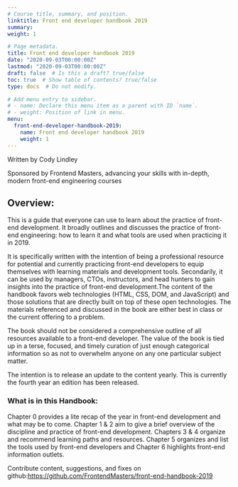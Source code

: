```yaml
---
# Course title, summary, and position.
linktitle: Front end developer handbook 2019
summary:
weight: 1

# Page metadata.
title: Front end developer handbook 2019
date: "2020-09-03T00:00:00Z"
lastmod: "2020-09-03T00:00:00Z"
draft: false  # Is this a draft? true/false
toc: true  # Show table of contents? true/false
type: docs  # Do not modify.

# Add menu entry to sidebar.
# - name: Declare this menu item as a parent with ID `name`.
# - weight: Position of link in menu.
menu:
  front-end-developer-handbook-2019:
    name: Front end developer handbook 2019
    weight: 1
---
```


Written by Cody Lindley

Sponsored by Frontend Masters, advancing your skills with in-depth, modern front-end engineering courses

## Overview:

This is a guide that everyone can use to learn about the practice of front-end development. It broadly outlines and discusses the practice of front-end engineering: how to learn it and what tools are used when practicing it in 2019.

It is specifically written with the intention of being a professional resource for potential and currently practicing front-end developers to equip themselves with learning materials and development tools. Secondarily, it can be used by managers, CTOs, instructors, and head hunters to gain insights into the practice of front-end development.The content of the handbook favors web technologies (HTML, CSS, DOM, and JavaScript) and those solutions that are directly built on top of these open technologies. The materials referenced and discussed in the book are either best in class or the current offering to a problem.

The book should not be considered a comprehensive outline of all resources available to a front-end developer. The value of the book is tied up in a terse, focused, and timely curation of just enough categorical information so as not to overwhelm anyone on any one particular subject matter.

The intention is to release an update to the content yearly. This is currently the fourth year an edition has been released.

### What is in this Handbook:

Chapter 0 provides a lite recap of the year in front-end development and what may be to come. Chapter 1 & 2 aim to give a brief overview of the discipline and practice of front-end development. Chapters 3 & 4 organize and recommend learning paths and resources. Chapter 5 organizes and list the tools used by front-end developers and Chapter 6 highlights front-end information outlets.

Contribute content, suggestions, and fixes on github:https://github.com/FrontendMasters/front-end-handbook-2019

